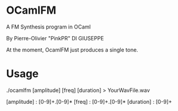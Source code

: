 OCamlFM
=======

A FM Synthesis program in OCaml

By Pierre-Olivier "PinkPR" DI GIUSEPPE

At the moment, OcamlFM just produces a single tone.


Usage
=====

./ocamlfm [amplitude] [freq] [duration] > YourWavFile.wav

[amplitude] : [0-9]+.[0-9]*
[freq]      : [0-9]+.[0-9]*
[duration]  : [0-9]+
